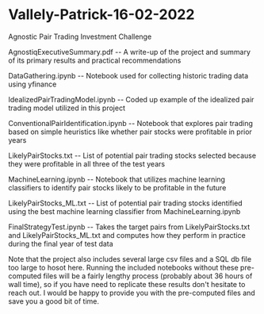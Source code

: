 # Vallely-Patrick-16-02-2022
Agnostic Pair Trading Investment Challenge

AgnostiqExecutiveSummary.pdf -- A write-up of the project and summary of its primary results and practical recommendations

DataGathering.ipynb -- Notebook used for collecting historic trading data using yfinance

IdealizedPairTradingModel.ipynb -- Coded up example of the idealized pair trading model utilized in this project

ConventionalPairIdentification.ipynb -- Notebook that explores pair trading based on simple heuristics like whether pair stocks were profitable in prior years

LikelyPairStocks.txt -- List of potential pair trading stocks selected because they were profitable in all three of the test years

MachineLearning.ipynb -- Notebook that utilizes machine learning classifiers to identify pair stocks likely to be profitable in the future

LikelyPairStocks_ML.txt -- List of potential pair trading stocks identified using the best machine learning classifier from MachineLearning.ipynb

FinalStrategyTest.ipynb -- Takes the target pairs from LikelyPairStocks.txt and LikelyPairStocks_ML.txt and computes how they perform in practice during the final year of test data

Note that the project also includes several large csv files and a SQL db file too large to hosot here.
Running the included notebooks without these pre-computed files will be a fairly lengthy process (probably about 36 hours of wall time), so if you have need to replicate these results don't hesitate to reach out.
I would be happy to provide you with the pre-computed files and save you a good bit of time.

